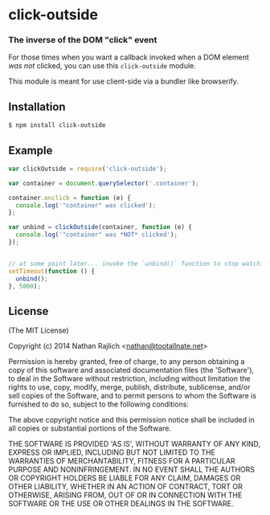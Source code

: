 click-outside
=============
### The inverse of the DOM "click" event

For those times when you want a callback invoked when a DOM element _was not_
clicked, you can use this `click-outside` module.

This module is meant for use client-side via a bundler like browserify.


Installation
------------

``` bash
$ npm install click-outside
```


Example
-------

``` javascript
var clickOutside = require('click-outside');

var container = document.querySelector('.container');

container.onclick = function (e) {
  console.log('"container" was clicked');
};

var unbind = clickOutside(container, function (e) {
  console.log('"container" was *NOT* clicked');
});


// at some point later... invoke the `unbind()` function to stop watching
setTimeout(function () {
  unbind();
}, 5000);
```


License
-------

(The MIT License)

Copyright (c) 2014 Nathan Rajlich &lt;nathan@tootallnate.net&gt;

Permission is hereby granted, free of charge, to any person obtaining
a copy of this software and associated documentation files (the
'Software'), to deal in the Software without restriction, including
without limitation the rights to use, copy, modify, merge, publish,
distribute, sublicense, and/or sell copies of the Software, and to
permit persons to whom the Software is furnished to do so, subject to
the following conditions:

The above copyright notice and this permission notice shall be
included in all copies or substantial portions of the Software.

THE SOFTWARE IS PROVIDED 'AS IS', WITHOUT WARRANTY OF ANY KIND,
EXPRESS OR IMPLIED, INCLUDING BUT NOT LIMITED TO THE WARRANTIES OF
MERCHANTABILITY, FITNESS FOR A PARTICULAR PURPOSE AND NONINFRINGEMENT.
IN NO EVENT SHALL THE AUTHORS OR COPYRIGHT HOLDERS BE LIABLE FOR ANY
CLAIM, DAMAGES OR OTHER LIABILITY, WHETHER IN AN ACTION OF CONTRACT,
TORT OR OTHERWISE, ARISING FROM, OUT OF OR IN CONNECTION WITH THE
SOFTWARE OR THE USE OR OTHER DEALINGS IN THE SOFTWARE.
